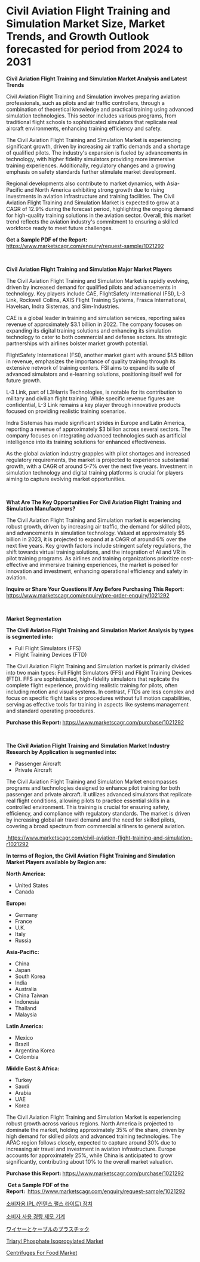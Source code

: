 <p><h1>Civil Aviation Flight Training and Simulation Market Size, Market Trends, and Growth Outlook forecasted for period from 2024 to 2031</h1></p><p><strong>Civil Aviation Flight Training and Simulation Market Analysis and Latest Trends</strong></p>
<p><p>Civil Aviation Flight Training and Simulation involves preparing aviation professionals, such as pilots and air traffic controllers, through a combination of theoretical knowledge and practical training using advanced simulation technologies. This sector includes various programs, from traditional flight schools to sophisticated simulators that replicate real aircraft environments, enhancing training efficiency and safety.</p><p>The Civil Aviation Flight Training and Simulation Market is experiencing significant growth, driven by increasing air traffic demands and a shortage of qualified pilots. The industry's expansion is fueled by advancements in technology, with higher fidelity simulators providing more immersive training experiences. Additionally, regulatory changes and a growing emphasis on safety standards further stimulate market development.</p><p>Regional developments also contribute to market dynamics, with Asia-Pacific and North America exhibiting strong growth due to rising investments in aviation infrastructure and training facilities. The Civil Aviation Flight Training and Simulation Market is expected to grow at a CAGR of 12.9% during the forecast period, highlighting the ongoing demand for high-quality training solutions in the aviation sector. Overall, this market trend reflects the aviation industry's commitment to ensuring a skilled workforce ready to meet future challenges.</p></p>
<p><strong>Get a Sample PDF of the Report:&nbsp;</strong> <a href="https://www.marketscagr.com/enquiry/request-sample/1021292">https://www.marketscagr.com/enquiry/request-sample/1021292</a></p>
<p>&nbsp;</p>
<p><strong>Civil Aviation Flight Training and Simulation Major Market Players</strong></p>
<p><p>The Civil Aviation Flight Training and Simulation Market is rapidly evolving, driven by increased demand for qualified pilots and advancements in technology. Key players include CAE, FlightSafety International (FSI), L-3 Link, Rockwell Collins, AXIS Flight Training Systems, Frasca International, Havelsan, Indra Sistemas, and Sim-Industries.</p><p>CAE is a global leader in training and simulation services, reporting sales revenue of approximately $3.1 billion in 2022. The company focuses on expanding its digital training solutions and enhancing its simulation technology to cater to both commercial and defense sectors. Its strategic partnerships with airlines bolster market growth potential.</p><p>FlightSafety International (FSI), another market giant with around $1.5 billion in revenue, emphasizes the importance of quality training through its extensive network of training centers. FSI aims to expand its suite of advanced simulators and e-learning solutions, positioning itself well for future growth.</p><p>L-3 Link, part of L3Harris Technologies, is notable for its contribution to military and civilian flight training. While specific revenue figures are confidential, L-3 Link remains a key player through innovative products focused on providing realistic training scenarios.</p><p>Indra Sistemas has made significant strides in Europe and Latin America, reporting a revenue of approximately $3 billion across several sectors. The company focuses on integrating advanced technologies such as artificial intelligence into its training solutions for enhanced effectiveness.</p><p>As the global aviation industry grapples with pilot shortages and increased regulatory requirements, the market is projected to experience substantial growth, with a CAGR of around 5-7% over the next five years. Investment in simulation technology and digital training platforms is crucial for players aiming to capture evolving market opportunities.</p></p>
<p>&nbsp;</p>
<p><strong>What Are The Key Opportunities For Civil Aviation Flight Training and Simulation Manufacturers?</strong></p>
<p><p>The Civil Aviation Flight Training and Simulation market is experiencing robust growth, driven by increasing air traffic, the demand for skilled pilots, and advancements in simulation technology. Valued at approximately $5 billion in 2023, it is projected to expand at a CAGR of around 6% over the next five years. Key growth factors include stringent safety regulations, the shift towards virtual training solutions, and the integration of AI and VR in pilot training programs. As airlines and training organizations prioritize cost-effective and immersive training experiences, the market is poised for innovation and investment, enhancing operational efficiency and safety in aviation.</p></p>
<p><strong>Inquire or Share Your Questions If Any Before Purchasing This Report:</strong> <a href="https://www.marketscagr.com/enquiry/pre-order-enquiry/1021292">https://www.marketscagr.com/enquiry/pre-order-enquiry/1021292</a></p>
<p>&nbsp;</p>
<p><strong>Market Segmentation</strong></p>
<p><strong>The Civil Aviation Flight Training and Simulation Market Analysis by types is segmented into:</strong></p>
<p><ul><li>Full Flight Simulators (FFS)</li><li>Flight Training Devices (FTD)</li></ul></p>
<p><p>The Civil Aviation Flight Training and Simulation market is primarily divided into two main types: Full Flight Simulators (FFS) and Flight Training Devices (FTD). FFS are sophisticated, high-fidelity simulators that replicate the complete flight experience, providing realistic training for pilots, often including motion and visual systems. In contrast, FTDs are less complex and focus on specific flight tasks or procedures without full motion capabilities, serving as effective tools for training in aspects like systems management and standard operating procedures.</p></p>
<p><strong>Purchase this Report:&nbsp;</strong><a href="https://www.marketscagr.com/purchase/1021292">https://www.marketscagr.com/purchase/1021292</a></p>
<p>&nbsp;</p>
<p><strong>The Civil Aviation Flight Training and Simulation Market Industry Research by Application is segmented into:</strong></p>
<p><ul><li>Passenger Aircraft</li><li>Private Aircraft</li></ul></p>
<p><p>The Civil Aviation Flight Training and Simulation Market encompasses programs and technologies designed to enhance pilot training for both passenger and private aircraft. It utilizes advanced simulators that replicate real flight conditions, allowing pilots to practice essential skills in a controlled environment. This training is crucial for ensuring safety, efficiency, and compliance with regulatory standards. The market is driven by increasing global air travel demand and the need for skilled pilots, covering a broad spectrum from commercial airliners to general aviation.</p></p>
<p><a href="https://www.marketscagr.com/civil-aviation-flight-training-and-simulation-r1021292">&nbsp;https://www.marketscagr.com/civil-aviation-flight-training-and-simulation-r1021292</a></p>
<p><strong>In terms of Region, the Civil Aviation Flight Training and Simulation Market Players available by Region are:</strong></p>
<p>
    <p> <strong> North America: </strong>
        <ul>
            <li>United States</li>
            <li>Canada</li>
        </ul>
        </p> 
    <p> <strong> Europe: </strong>
        <ul>
            <li>Germany</li>
            <li>France</li>
            <li>U.K.</li>
            <li>Italy</li>
            <li>Russia</li>
        </ul>
        </p> 
    <p> <strong> Asia-Pacific: </strong>
        <ul>
            <li>China</li>
            <li>Japan</li>
            <li>South Korea</li>
            <li>India</li>
            <li>Australia</li>
            <li>China Taiwan</li>
            <li>Indonesia</li>
            <li>Thailand</li>
            <li>Malaysia</li>
        </ul>
        </p> 
    <p> <strong> Latin America: </strong>
        <ul>
            <li>Mexico</li>
            <li>Brazil</li>
            <li>Argentina Korea</li>
            <li>Colombia</li>
        </ul>
        </p> 
    <p> <strong> Middle East & Africa: </strong>
        <ul>
            <li>Turkey</li>
            <li>Saudi</li>
            <li>Arabia</li>
            <li>UAE</li>
            <li>Korea</li>
        </ul>
    </p>
    </p>
<p><p>The Civil Aviation Flight Training and Simulation Market is experiencing robust growth across various regions. North America is projected to dominate the market, holding approximately 35% of the share, driven by high demand for skilled pilots and advanced training technologies. The APAC region follows closely, expected to capture around 30% due to increasing air travel and investment in aviation infrastructure. Europe accounts for approximately 25%, while China is anticipated to grow significantly, contributing about 10% to the overall market valuation.</p></p>
<p><strong>Purchase this Report: </strong><a href="https://www.marketscagr.com/purchase/1021292">https://www.marketscagr.com/purchase/1021292</a></p>
<p>&nbsp;<strong>Get a Sample PDF of the Report:&nbsp;&nbsp;</strong><a href="https://www.marketscagr.com/enquiry/request-sample/1021292">https://www.marketscagr.com/enquiry/request-sample/1021292</a></p>
<p><strong></strong></p>
<p><p><a href="https://medium.com/@roula.ayoub-saad/consumer-use-ipl-intense-pulsed-light-devices-market-%EC%9D%98-%EA%B8%80%EB%A1%9C%EB%B2%8C-%EC%8B%9C%EC%9E%A5-%EA%B0%9C%EC%9A%94%EB%8A%94-%EC%A0%84-%EC%84%B8%EA%B3%84-%EB%B0%8F-%EC%A3%BC%EC%9A%94-%EC%8B%9C%EC%9E%A5%EC%9D%98-%EC%82%B0%EC%97%85%EC%97%90-%EC%98%81%ED%96%A5%EC%9D%84-%EB%AF%B8%EC%B9%98%EB%8A%94-%EC%A3%BC%EC%9A%94-74713e3b3b36">소비자용 IPL (인텐스 펄스 라이트) 장치</a></p><p><a href="https://medium.com/@roula.ayoub-saad/%EC%86%8C%EB%B9%84%EC%9E%90%EC%9A%A9-%EA%B2%BD%EB%9F%89-%EC%A0%9C%EB%AA%A8-%EA%B8%B0%EA%B3%84-%EC%8B%9C%EC%9E%A5-%EC%A0%84%EB%A7%9D-%EB%B0%8F-2024%EB%85%84%EB%B6%80%ED%84%B0-2031%EB%85%84%EA%B9%8C%EC%A7%80%EC%9D%98-%EC%98%88%EC%B8%A1-a85166064bed">소비자 사용 경량 제모 기계</a></p><p><a href="https://medium.com/@davidlevy61/wire-and-cable-plastics-market-%E3%81%AF-%E3%82%B3%E3%82%B9%E3%83%88%E7%AE%A1%E7%90%86%E3%81%A8%E5%8A%B9%E7%8E%87%E5%90%91%E4%B8%8A%E3%82%92%E5%84%AA%E5%85%88%E3%81%97%E3%81%BE%E3%81%99-%E3%81%95%E3%82%89%E3%81%AB-%E5%A0%B1%E5%91%8A%E6%9B%B8%E3%81%AF%E5%B8%82%E5%A0%B4%E3%81%AE%E9%9C%80%E8%A6%81%E9%9D%A2%E3%81%A8%E4%BE%9B%E7%B5%A6%E9%9D%A2%E3%81%AE%E4%B8%A1%E6%96%B9%E3%82%92%E3%82%AB%E3%83%90%E3%83%BC%E3%81%97%E3%81%A6%E3%81%84%E3%81%BE%E3%81%99-wire-and-cable-b6c932f8557d">ワイヤーとケーブルのプラスチック</a></p><p><a href="https://issuu.com/reportprime-2/docs/triaryl-phosphate-isopropylated-mar_043a8adbc24150">Triaryl Phosphate Isopropylated Market</a></p><p><a href="https://medium.com/@markuejia454565/the-global-market-overview-of-the-centrifuges-for-food-market-provides-a-unique-perspective-on-5e262da9cde7">Centrifuges For Food Market</a></p></p>